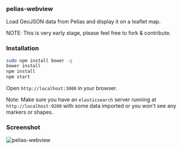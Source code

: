 
### pelias-webview

Load GeoJSON data from Pelias and display it on a leaflet map.

NOTE: This is very early stage, please feel free to fork & contribute.

### Installation

```bash
sudo npm install bower -g
bower install
npm install
npm start
```

Open `http://localhost:3000` in your browser.

Note: Make sure you have an `elasticsearch` server running at `http://localhost:9200` with some data imported or you won't see any markers or shapes.

### Screenshot

![pelias-webview](https://s3.amazonaws.com/peter.johnson/pelias-webview.png)